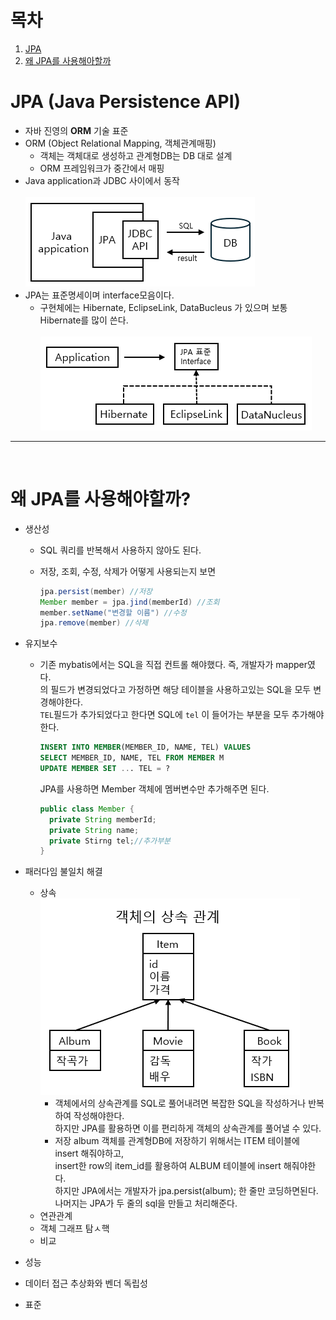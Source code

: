 # 목차
1. [JPA](#JPA-(Java-Persistence-API))
2. [왜 JPA를 사용해아할까](#왜-JPA를-사용해야할까?)

# JPA (Java Persistence API)
- 자바 진영의 **ORM** 기술 표준
- ORM (Object Relational Mapping, 객체관계매핑)
  - 객체는 객체대로 생성하고 관계형DB는 DB 대로 설계
  - ORM 프레임워크가 중간에서 매핑
- Java application과 JDBC 사이에서 동작<br><br>
  ![image](https://github.com/oyatrij/my-study/blob/main/JPA/infrean-jpa-basic/assets/javaApplicationToJDBC.png)
- JPA는 표준명세이며 interface모음이다.
  - 구현체에는 Hibernate, EclipseLink, DataBucleus 가 있으며 보통 Hibernate를 많이 쓴다.<br><br>
  ![image](https://github.com/oyatrij/my-study/blob/main/JPA/infrean-jpa-basic/assets/JpaInterface.png)

---

<br>

# 왜 JPA를 사용해야할까?
- 생산성
  - SQL 쿼리를 반복해서 사용하지 않아도 된다.
  - 저장, 조회, 수정, 삭제가 어떻게 사용되는지 보면<br>
  
    ```java
    jpa.persist(member) //저장
    Member member = jpa.jind(memberId) //조회
    member.setName("변경할 이름") //수정
    jpa.remove(member) //삭제
    ```
    
- 유지보수
  - 기존 mybatis에서는 SQL을 직접 컨트롤 해야했다. 즉, 개발자가 mapper였다.<br>
    의 필드가 변경되었다고 가정하면 해당 테이블을 사용하고있는 SQL을 모두 변경해야한다.<br>
    `TEL`필드가 추가되었다고 한다면 SQL에 `tel` 이 들어가는 부분을 모두 추가해야한다.<br>
    ```SQL
    INSERT INTO MEMBER(MEMBER_ID, NAME, TEL) VALUES
    SELECT MEMBER_ID, NAME, TEL FROM MEMBER M
    UPDATE MEMBER SET ... TEL = ?
    ```
    JPA를 사용하면 Member 객체에 멤버변수만 추가해주면 된다.
    
    ```java
    public class Member {
      private String memberId;
      private String name;
      private Stirng tel;//추가부분
    }
    ```
    
- 패러다임 불일치 해결
  - 상속<br>
    ![image](https://github.com/oyatrij/my-study/blob/main/JPA/infrean-jpa-basic/assets/objectExtend.png)<br>
    - 객체에서의 상속관계를 SQL로 풀어내려면 복잡한 SQL을 작성하거나 반복하여 작성해야한다.<br>
      하지만 JPA를 활용하면 이를 편리하게 객체의 상속관계를 풀어낼 수 있다.
    - 저장
      album 객체를 관계형DB에 저장하기 위해서는 ITEM 테이블에 insert 해줘야하고,<br>
      insert한 row의 item_id를 활용하여 ALBUM 테이블에 insert 해줘야한다.<br>
      하지만 JPA에서는 개발자가 jpa.persist(album); 한 줄만 코딩하면된다.<br>
      나머지는 JPA가 두 줄의 sql을 만들고 처리해준다.
  - 연관관계
  - 객체 그래프 탐ㅅ핵
  - 비교
- 성능
- 데이터 접근 추상화와 벤더 독립성
- 표준
    


